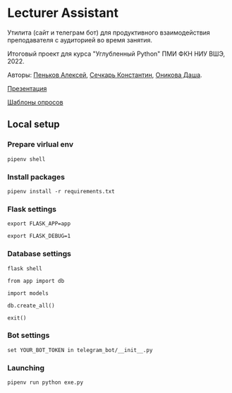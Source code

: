 # Lecturer Assistant

Утилита (сайт и телеграм бот) для продуктивного взаимодействия преподавателя с аудиторией во время занятия. 

Итоговый проект для курса "Углубленный Python" ПМИ ФКН НИУ ВШЭ, 2022. 

Авторы: [Пеньков Алексей](https://github.com/vvauijij), [Сечкарь Константин](https://github.com/kssechkar), [Оникова Даша](https://github.com/myramystin). 

[Презентация](https://github.com/vvauijij/LecturerAssistant/blob/develop/Lecturer%20Assistant.pdf)

[Шаблоны опросов](https://github.com/vvauijij/LecturerAssistant/tree/develop/csv_templates)

## Local setup

### Prepare virlual env

```
pipenv shell 
```

### Install packages

```
pipenv install -r requirements.txt 
```


### Flask settings

``` 
export FLASK_APP=app

export FLASK_DEBUG=1
```

### Database settings

```
flask shell

from app import db

import models

db.create_all()

exit()
```

### Bot settings 

```
set YOUR_BOT_TOKEN in telegram_bot/__init__.py
```

### Launching

```
pipenv run python exe.py
```
